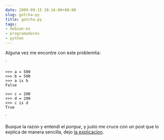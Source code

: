 ```yaml
---  
date: 2009-09-15 10:16:00+00:00  
slug: gotcha-py  
title: gotcha.py  
tags:  
- debian-es  
- programadores  
- python  
---  
```

  
Alguna vez me encontre con este problemita:  
  
`  
  
      
      
    >>> a = 500  
    >>> b = 500  
    >>> a is b  
    False  
      
    >>> c = 200  
    >>> d = 200  
    >>> c is d  
    True  
      
  
  
`  
  
Busque la razon y entendi el _porque_, y justo me cruce con un post que lo explica de manera sencilla, dejo [la explicacion](http://distilledb.com/blog/archives/date/2009/06/18/python-gotcha-integer-equality.page).  
